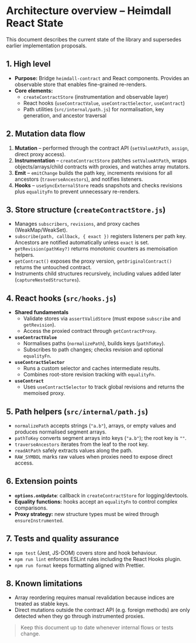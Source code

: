 # Architecture overview – Heimdall React State

This document describes the current state of the library and supersedes earlier implementation proposals.

## 1. High level

- **Purpose:** Bridge `heimdall-contract` and React components. Provides an observable store that enables fine-grained re-renders.
- **Core elements:**
  - `createContractStore` (instrumentation and observable layer)
  - React hooks (`useContractValue`, `useContractSelector`, `useContract`)
  - Path utilities (`src/internal/path.js`) for normalisation, key generation, and ancestor traversal

## 2. Mutation data flow

1. **Mutation** – performed through the contract API (`setValueAtPath`, `assign`, direct proxy access).
2. **Instrumentation** – `createContractStore` patches `setValueAtPath`, wraps objects/arrays/child contracts with proxies, and watches array mutators.
3. **Emit** – `emitChange` builds the path key, increments revisions for all ancestors (`traverseAncestors`), and notifies listeners.
4. **Hooks** – `useSyncExternalStore` reads snapshots and checks revisions plus `equalityFn` to prevent unnecessary re-renders.

## 3. Store structure (`createContractStore.js`)

- Manages `subscribers`, `revisions`, and proxy caches (WeakMap/WeakSet).
- `subscribe(path, callback, { exact })` registers listeners per path key. Ancestors are notified automatically unless `exact` is set.
- `getRevision(pathKey?)` returns monotonic counters as memoisation helpers.
- `getContract()` exposes the proxy version, `getOriginalContract()` returns the untouched contract.
- Instruments child structures recursively, including values added later (`captureNestedStructures`).

## 4. React hooks (`src/hooks.js`)

- **Shared fundamentals**
  - Validate stores via `assertValidStore` (must expose `subscribe` and `getRevision`).
  - Access the proxied contract through `getContractProxy`.
- **`useContractValue`**
  - Normalises paths (`normalizePath`), builds keys (`pathToKey`).
  - Subscribes to path changes; checks revision and optional `equalityFn`.
- **`useContractSelector`**
  - Runs a custom selector and caches intermediate results.
  - Combines root-store revision tracking with `equalityFn`.
- **`useContract`**
  - Uses `useContractSelector` to track global revisions and returns the memoised proxy.

## 5. Path helpers (`src/internal/path.js`)

- `normalizePath` accepts strings (`"a.b"`), arrays, or empty values and produces normalised segment arrays.
- `pathToKey` converts segment arrays into keys (`"a.b"`); the root key is `""`.
- `traverseAncestors` iterates from the leaf to the root key.
- `readAtPath` safely extracts values along the path.
- `RAW_SYMBOL` marks raw values when proxies need to expose direct access.

## 6. Extension points

- **`options.onUpdate`**: callback in `createContractStore` for logging/devtools.
- **Equality functions:** hooks accept an `equalityFn` to control complex comparisons.
- **Proxy strategy:** new structure types must be wired through `ensureInstrumented`.

## 7. Tests and quality assurance

- `npm test` (Jest, JS-DOM) covers store and hook behaviour.
- `npm run lint` enforces ESLint rules including the React Hooks plugin.
- `npm run format` keeps formatting aligned with Prettier.

## 8. Known limitations

- Array reordering requires manual revalidation because indices are treated as stable keys.
- Direct mutations outside the contract API (e.g. foreign methods) are only detected when they go through instrumented proxies.

> Keep this document up to date whenever internal flows or tests change.
